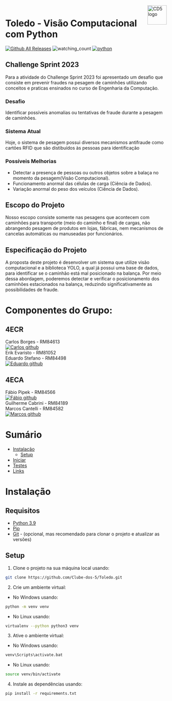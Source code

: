 <a href="https://github.com/Clube-dos-5">
    <img src="https://cdn.discordapp.com/attachments/955793075492507668/1130554414428602479/CD5LogoDark.png" alt="CD5 logo" title="CD5" align="right" height="60" />
</a>

# Toledo - Visão Computacional com Python

[![Github All Releases](https://img.shields.io/github/downloads/Clube-dos-5/Toledo/total.svg)]()
<img src="https://komarev.com/ghpvc/?username=Clube-dos-5&color=brightgreen" alt="watching_count" />
[![python](https://img.shields.io/badge/Python-3.9-3776AB.svg?style=flat&logo=python&logoColor=white)](https://www.python.org)

## Challenge Sprint 2023

Para a atividade do Challenge Sprint 2023 foi apresentado um desafio que consiste em prevenir fraudes na pesagem de caminhões utilizando conceitos e praticas ensinados no curso de Engenharia da Computação.

### Desafio

Identificar possíveis anomalias ou tentativas de fraude durante a pesagem de caminhões.

### Sistema Atual

Hoje, o sistema de pesagem possui diversos mecanismos antifraude como cartões RFID que são distibuídos às pessoas para identificação

### Possíveis Melhorias
- Detectar a presença de pessoas ou outros objetos sobre a balaça no momento da pesagem(Visão Computacional).
- Funcionamento anormal das células de carga (Ciência de Dados).
- Variação anormal do peso dos veículos (Ciência de Dados).

## Escopo do Projeto

Nosso escopo consiste somente nas pesagens que acontecem com caminhões para transporte (meio do caminho e final) de cargas, não abrangendo pesagem de produtos em lojas, fábricas, nem mecanismos de cancelas automáticas ou manuseadas por funcionários.

## Especificação do Projeto

A proposta deste projeto é desenvolver um sistema que utilize visão computacional e a biblioteca YOLO, a qual já possui uma base de dados, para identificar se o caminhão está mal posicionado na balança. Por meio dessa abordagem, poderemos detectar e verificar o posicionamento dos caminhões estacionados na balança, reduzindo significativamente as possibilidades de fraude.

# Componentes do Grupo:

## 4ECR
Carlos Borges - RM84613 \
[![Carlos github](https://img.shields.io/badge/GitHub-kmuv1t-181717.svg?style=flat&logo=github)](https://github.com/kmuv1t) \
Erik Evaristo - RM81052 \
Eduardo Stefano - RM84498 \
[![Eduardo github](https://img.shields.io/badge/GitHub-dugimenes--jpg-181717.svg?style=flat&logo=github)](https://github.com/dugimenes-jpg) 
## 4ECA
Fábio Pipek - RM84566 \
[![Fábio github](https://img.shields.io/badge/GitHub-fabiopipek-181717.svg?style=flat&logo=github)](https://github.com/fabiopipek) \
Guilherme Cabrini - RM84189 \
Marcos Cantelli - RM84582 \
[![Marcos github](https://img.shields.io/badge/GitHub-MrHighTech20-181717.svg?style=flat&logo=github)](https://github.com/MrHighTech20) 


# Sumário

- [Instalação](#instalação)
    - [Setup](#setup)
- [Iniciar](#iniciar)
- [Testes](#testes)
- [Links](#links)

# Instalação

## Requisitos

- [Python 3.9](https://www.python.org/downloads/)
- [Pip](https://pip.pypa.io/en/stable/installing/)
- [Git](https://git-scm.com/downloads) - (opcional, mas recomendado para clonar o projeto e atualizar as versões)

## Setup
1. Clone o projeto na sua máquina local usando:
```bash
git clone https://github.com/Clube-dos-5/Toledo.git
```

2. Crie um ambiente virtual:

- No Windows usando:

```bash
python -m venv venv
``` 
- No Linux usando:

```bash
virtualenv --python python3 venv
```
3. Ative o ambiente virtual:

- No Windows usando:

```bash
venv\Scripts\activate.bat
```
- No Linux usando:

```bash
source venv/bin/activate
```

4. Instale as dependências usando:
```bash
pip install -r requirements.txt
```
